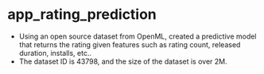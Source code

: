 # app_rating_prediction
- Using an open source dataset from OpenML, created a predictive model that returns the rating given features such as rating count, released duration, installs, etc..
- The dataset ID is 43798, and the size of the dataset is over 2M.
